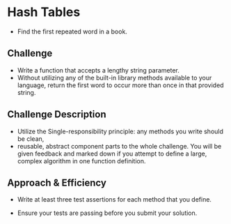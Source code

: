 # Hash Tables
* Find the first repeated word in a book.

## Challenge
* Write a function that accepts a lengthy string parameter.
* Without utilizing any of the built-in library methods available to your language, 
 return the first word to occur more than once in that provided string.

## Challenge Description
* Utilize the Single-responsibility principle: any methods you write should be clean, 
* reusable, abstract component parts to the whole challenge. You will be given feedback 
 and marked down if you attempt to define a large, complex algorithm in one function definition.


## Approach & Efficiency
* Write at least three test assertions for each method that you define.

* Ensure your tests are passing before you submit your solution.


